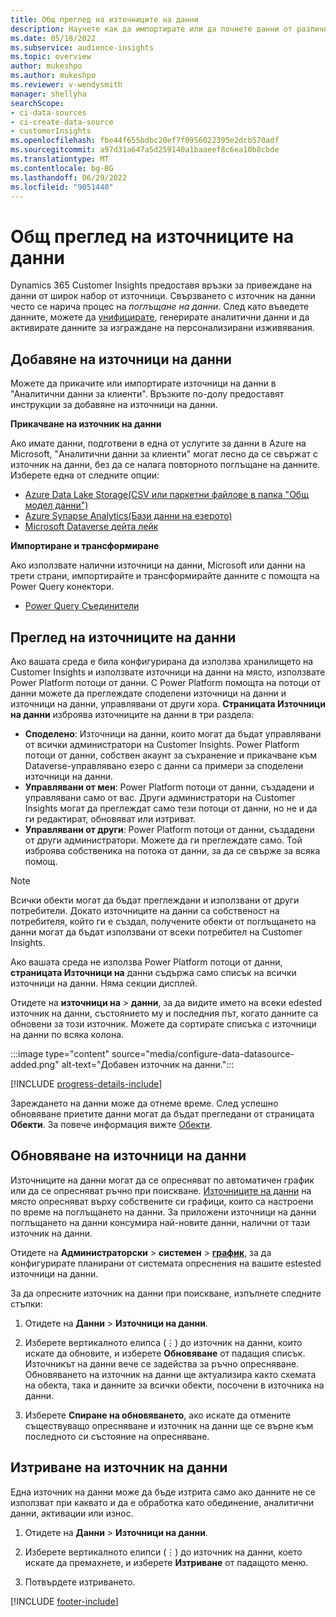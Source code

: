 ```yaml
---
title: Общ преглед на източниците на данни
description: Научете как да импортирате или да почнете данни от различни източници.
ms.date: 05/18/2022
ms.subservice: audience-insights
ms.topic: overview
author: mukeshpo
ms.author: mukeshpo
ms.reviewer: v-wendysmith
manager: shellyha
searchScope:
- ci-data-sources
- ci-create-data-source
- customerInsights
ms.openlocfilehash: fbe44f655bdbc20ef7f0956022395e2dcb570adf
ms.sourcegitcommit: a97d31a647a5d259140a1baaeef8c6ea10b8cbde
ms.translationtype: MT
ms.contentlocale: bg-BG
ms.lasthandoff: 06/29/2022
ms.locfileid: "9051440"
---
```

# <a name="data-sources-overview"></a>Общ преглед на източниците на данни

Dynamics 365 Customer Insights предоставя връзки за привеждане на данни от широк набор от източници. Свързването с източник на данни често се нарича процес на *поглъщане на данни*. След като въведете данните, можете да [унифицирате](data-unification.md), генерирате аналитични данни и да активирате данните за изграждане на персонализирани изживявания.

## <a name="add-data-sources"></a>Добавяне на източници на данни

Можете да прикачите или импортирате източници на данни в "Аналитични данни за клиенти". Връзките по-долу предоставят инструкции за добавяне на източници на данни.

**Прикачване на източник на данни**

Ако имате данни, подготвени в една от услугите за данни в Azure на Microsoft, "Аналитични данни за клиенти" могат лесно да се свържат с източник на данни, без да се налага повторното поглъщане на данните. Изберете една от следните опции:
- [Azure Data Lake Storage(CSV или паркетни файлове в папка "Общ модел данни")](connect-common-data-model.md)
- [Azure Synapse Analytics(Бази данни на езерото)](connect-synapse.md)
- [Microsoft Dataverse дейта лейк](connect-dataverse-managed-lake.md)

**Импортиране и трансформиране**

Ако използвате налични източници на данни, Microsoft или данни на трети страни, импортирайте и трансформирайте данните с помощта на Power Query конектори.
- [Power Query Съединители](connect-power-query.md)

## <a name="review-data-sources"></a>Преглед на източниците на данни

Ако вашата среда е била конфигурирана да използва хранилището на Customer Insights и използвате източници на данни на място, използвате Power Platform потоци от данни. С Power Platform помощта на потоци от данни можете да преглеждате споделени източници на данни и източници на данни, управлявани от други хора. **Страницата Източници на данни** изброява източниците на данни в три раздела:
- **Споделено**: Източници на данни, които могат да бъдат управлявани от всички администратори на Customer Insights. Power Platform потоци от данни, собствен акаунт за съхранение и прикачване към Dataverse-управлявано езеро с данни са примери за споделени източници на данни.
- **Управлявани от мен**: Power Platform потоци от данни, създадени и управлявани само от вас. Други администратори на Customer Insights могат да преглеждат само тези потоци от данни, но не и да ги редактират, обновяват или изтриват.
- **Управлявани от други**: Power Platform потоци от данни, създадени от други администратори. Можете да ги преглеждате само. Той изброява собственика на потока от данни, за да се свърже за всяка помощ.
> [!NOTE]
> Всички обекти могат да бъдат преглеждани и използвани от други потребители. Докато източниците на данни са собственост на потребителя, който ги е създал, получените обекти от поглъщането на данни могат да бъдат използвани от всеки потребител на Customer Insights.

Ако вашата среда не използва Power Platform потоци от данни, **страницата Източници на** данни съдържа само списък на всички източници на данни. Няма секции дисплей.

Отидете на **източници на** > **данни**, за да видите името на всеки edested източник на данни, състоянието му и последния път, когато данните са обновени за този източник. Можете да сортирате списъка с източници на данни по всяка колона.

:::image type="content" source="media/configure-data-datasource-added.png" alt-text="Добавен източник на данни.":::

[!INCLUDE [progress-details-include](includes/progress-details-pane.md)]

Зареждането на данни може да отнеме време. След успешно обновяване приетите данни могат да бъдат прегледани от страницата **Обекти**. За повече информация вижте [Обекти](entities.md).

## <a name="refresh-data-sources"></a>Обновяване на източници на данни

Източниците на данни могат да се опресняват по автоматичен график или да се опресняват ръчно при поискване. [Източниците на данни](connect-power-query.md#add-data-from-on-premises-data-sources) на място опресняват върху собствените си графици, които са настроени по време на поглъщането на данни. За приложени източници на данни поглъщането на данни консумира най-новите данни, налични от тази източник на данни.

Отидете на **Администраторски** > **системен** > [**график**](system.md#schedule-tab), за да конфигурирате планирани от системата опреснения на вашите estested източници на данни.

За да опресните източник на данни при поискване, изпълнете следните стъпки:

1. Отидете на **Данни** > **Източници на данни**.

1. Изберете вертикалното елипса (&vellip;) до източник на данни, които искате да обновите, и изберете **Обновяване** от падащия списък. Източникът на данни вече се задейства за ръчно опресняване. Обновяването на източник на данни ще актуализира както схемата на обекта, така и данните за всички обекти, посочени в източника на данни.

1. Изберете **Спиране на обновяването**, ако искате да отмените съществуващо опресняване и източник на данни ще се върне към последното си състояние на опресняване.

## <a name="delete-a-data-source"></a>Изтриване на източник на данни

Една източник на данни може да бъде изтрита само ако данните не се използват при каквато и да е обработка като обединение, аналитични данни, активации или износ.

1. Отидете на **Данни** > **Източници на данни**.

2. Изберете вертикалното елипси (&vellip;) до източник на данни, което искате да премахнете, и изберете **Изтриване** от падащото меню.

3. Потвърдете изтриването.


[!INCLUDE [footer-include](includes/footer-banner.md)]
